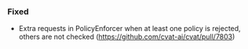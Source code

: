 ### Fixed

- Extra requests in PolicyEnforcer when at least one policy is rejected, others are not checked
  (<https://github.com/cvat-ai/cvat/pull/7803>)
